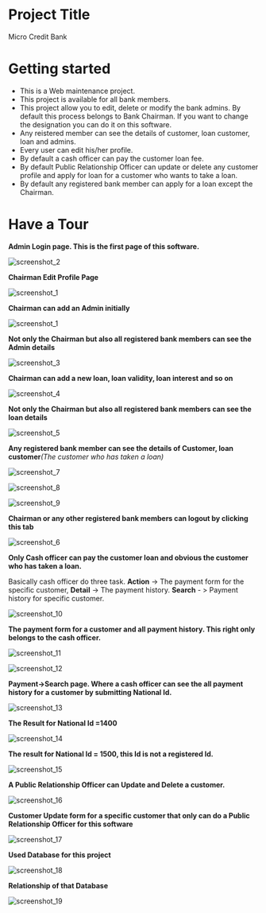 # Project Title
Micro Credit Bank

# Getting started
<ul> 
  <li> This is a Web maintenance project. </li>
  <li> This project is available for all bank members. </li>
  <li> This project allow you to edit, delete or modify the bank admins. By default this process belongs to Bank Chairman. If you want to change the designation you can do it on this software. </li>
  <li> Any reistered member can see the details of customer, loan customer, loan and admins. </li>
  <li> Every user can edit his/her profile. </li>
  <li> By default a cash officer can pay the customer loan fee. </li>
  <li> By default Public Relationship Officer can update or delete any customer profile and apply for loan for a customer who wants to take a loan. </li>
  <li> By default any registered bank member can apply for a loan except the Chairman. </li>
  
</ul>

# Have a Tour

**Admin Login page. This is the first page of this software.**

![screenshot_2](https://user-images.githubusercontent.com/13948564/39465836-6926fb96-4d47-11e8-9c50-82dba24a51e3.jpg)

**Chairman Edit Profile Page**

![screenshot_1](https://user-images.githubusercontent.com/13948564/39465603-0bb13720-4d46-11e8-8092-7b83db903c09.png)

**Chairman can add an Admin initially**

![screenshot_1](https://user-images.githubusercontent.com/13948564/39466181-6f6881c6-4d49-11e8-8eb5-b0fe54689837.jpg)

**Not only the Chairman but also all registered bank members can see the Admin details**

![screenshot_3](https://user-images.githubusercontent.com/13948564/39466157-3e258d70-4d49-11e8-891f-76bb6be2fcb2.jpg)

**Chairman can add a new loan, loan validity, loan interest and so on**

![screenshot_4](https://user-images.githubusercontent.com/13948564/39466230-aef2068c-4d49-11e8-923d-8c5e8f04eb73.jpg)

**Not only the Chairman but also all registered bank members can see the loan details**

![screenshot_5](https://user-images.githubusercontent.com/13948564/39466282-f026c84a-4d49-11e8-8280-6aec5fda07b0.jpg)

**Any registered bank member can see the details of Customer, loan customer**_(The customer who has taken a loan)_

![screenshot_7](https://user-images.githubusercontent.com/13948564/39466491-2917b4ec-4d4b-11e8-9ee6-39c66f127533.jpg)

![screenshot_8](https://user-images.githubusercontent.com/13948564/39466494-2dcdf168-4d4b-11e8-9b6e-839cdbac2cc0.jpg)

![screenshot_9](https://user-images.githubusercontent.com/13948564/39466497-30be224e-4d4b-11e8-8974-8e5d204b5073.jpg)

**Chairman or any other registered bank members can logout by clicking this tab**

![screenshot_6](https://user-images.githubusercontent.com/13948564/39466351-3b242efa-4d4a-11e8-8126-1fc081af45aa.jpg)

**Only Cash officer can pay the customer loan and obvious the customer who has taken a loan.**

Basically cash officer do three task. **Action** -> The payment form for the specific customer, **Detail** -> The payment history. **Search** - > Payment history for specific customer.

![screenshot_10](https://user-images.githubusercontent.com/13948564/39466627-c0600a16-4d4b-11e8-8fee-915abc1c919b.jpg)

**The payment form for a customer and all payment history. This right only belongs to the cash officer.** 

![screenshot_11](https://user-images.githubusercontent.com/13948564/39466777-71d4d0ec-4d4c-11e8-8266-eb97006e4e4d.jpg)

![screenshot_12](https://user-images.githubusercontent.com/13948564/39466801-8bfe39cc-4d4c-11e8-85a1-dcdb3028a5e5.jpg)

**Payment->Search page. Where a cash officer can see the all payment history for a customer by submitting National Id.**

![screenshot_13](https://user-images.githubusercontent.com/13948564/39466864-dcb1a8b8-4d4c-11e8-97dc-1e5aa8ee6873.jpg)

**The Result for National Id =1400**

![screenshot_14](https://user-images.githubusercontent.com/13948564/39466884-f65f4cb6-4d4c-11e8-8f28-05091ca35bde.jpg)

**The result for National Id = 1500, this Id is not a registered Id.**

![screenshot_15](https://user-images.githubusercontent.com/13948564/39466922-24d5656c-4d4d-11e8-928c-9850d6ea92de.jpg)

**A Public Relationship Officer can **Update** and **Delete** a customer.**

![screenshot_16](https://user-images.githubusercontent.com/13948564/39467063-e9db9160-4d4d-11e8-9ad3-0436c3d0eeb2.jpg)

**Customer Update form for a specific customer that only can do a Public Relationship Officer for this software** 

![screenshot_17](https://user-images.githubusercontent.com/13948564/39467159-5c807cb2-4d4e-11e8-980e-c214ab08e421.jpg)

**Used Database for this project**

![screenshot_18](https://user-images.githubusercontent.com/13948564/39467239-e2778356-4d4e-11e8-98a2-be991460e538.jpg)


**Relationship of that Database**

![screenshot_19](https://user-images.githubusercontent.com/13948564/39467263-07dec0f0-4d4f-11e8-82fe-a91dcbf1a741.jpg)




